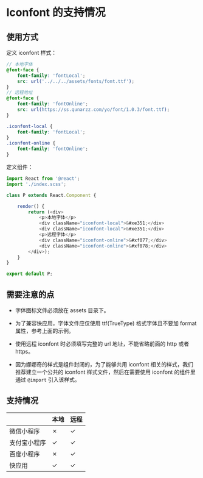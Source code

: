 # Iconfont 的支持情况

## 使用方式

定义 iconfont 样式：

```scss
// 本地字体
@font-face {
    font-family: 'fontLocal';
    src: url('../../../assets/fonts/font.ttf');
}
// 远程地址
@font-face {
    font-family: 'fontOnline';
    src: url(https://ss.qunarzz.com/yo/font/1.0.3/font.ttf);
}

.iconfont-local {
    font-family: 'fontLocal';
}
.iconfont-online {
    font-family: 'fontOnline';
}
```

定义组件：

```js
import React from '@react';
import './index.scss';

class P extends React.Component {

    render() {
        return (<div>
            <p>本地字体</p>
            <div className="iconfont-local">&#xe351;</div>
            <div className="iconfont-local">&#xe351;</div>
            <p>远程字体</p>
            <div className="iconfont-online">&#xf077;</div>
            <div className="iconfont-online">&#xf078;</div>
        </div>);
    }
}

export default P;
```
## 需要注意的点

- 字体图标文件必须放在 assets 目录下。

- 为了兼容快应用，字体文件应仅使用 ttf(TrueType) 格式字体且不要加 format 属性，参考上面的示例。

- 使用远程 iconfont 时必须填写完整的 url 地址，不能省略前面的 http 或者 https。

- 因为娜娜奇的样式是组件封闭的，为了能够共用 iconfont 相关的样式，我们推荐建立一个公共的 iconfont 样式文件，然后在需要使用 iconfont 的组件里通过 `@import` 引入该样式。

## 支持情况

|     | 本地 | 远程 |
| --- | --- | --- |
| 微信小程序 | ✗ | ✓ |
| 支付宝小程序 | ✓ | ✓ |
| 百度小程序 | ✗ | ✓ |
| 快应用 | ✓ | ✓ |